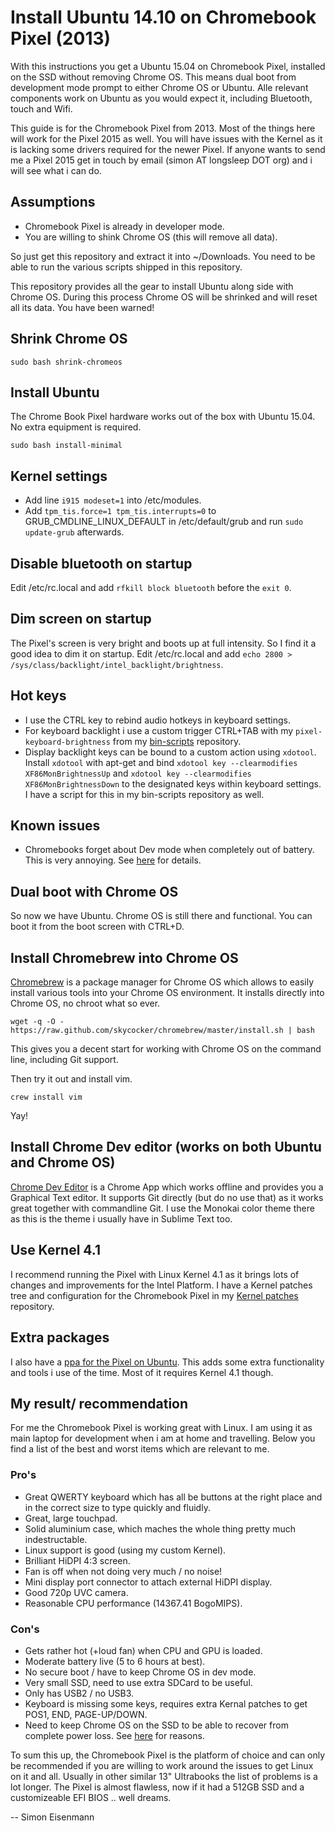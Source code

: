 Install Ubuntu 14.10 on Chromebook Pixel (2013)
===============================================

With this instructions you get a Ubuntu 15.04 on Chromebook Pixel, installed
on the SSD without removing Chrome OS. This means dual boot from development
mode prompt to either Chrome OS or Ubuntu. Alle relevant components work on
Ubuntu as you would expect it, including Bluetooth, touch and Wifi.

This guide is for the Chromebook Pixel from 2013. Most of the things here
will work for the Pixel 2015 as well. You will have issues with the Kernel as
it is lacking some drivers required for the newer Pixel. If anyone wants to
send me a Pixel 2015 get in touch by email (simon AT longsleep DOT org) and i
will see what i can do.

## Assumptions

 - Chromebook Pixel is already in developer mode.
 - You are willing to shink Chrome OS (this will remove all data).

So just get this repository and extract it into ~/Downloads. You need to be able
to run the various scripts shipped in this repository.

This repository provides all the gear to install Ubuntu along side with Chrome
OS. During this process Chrome OS will be shrinked and will reset all its
data. You have been warned!

## Shrink Chrome OS

    sudo bash shrink-chromeos

## Install Ubuntu

  The Chrome Book Pixel hardware works out of the box with Ubuntu 15.04. No
  extra equipment is required.

    sudo bash install-minimal

## Kernel settings

  - Add line `i915 modeset=1` into /etc/modules.
  - Add `tpm_tis.force=1 tpm_tis.interrupts=0` to GRUB_CMDLINE_LINUX_DEFAULT in
    /etc/default/grub and run `sudo update-grub` afterwards.

## Disable bluetooth on startup

  Edit /etc/rc.local and add `rfkill block bluetooth` before the `exit 0`.

## Dim screen on startup

  The Pixel's screen is very bright and boots up at full intensity. So I find
  it a good idea to dim it on startup. Edit /etc/rc.local and add
  `echo 2800 > /sys/class/backlight/intel_backlight/brightness`.

## Hot keys

  - I use the CTRL key to rebind audio hotkeys in keyboard settings.
  - For keyboard backlight i use a custom trigger CTRL+TAB with my
    `pixel-keyboard-brightness` from my [bin-scripts](https://github.com/longsleep/bin-scripts) repository.
  - Display backlight keys can be bound to a custom action using `xdotool`.
    Install `xdotool` with apt-get and bind `xdotool key --clearmodifies XF86MonBrightnessUp`
    and `xdotool key --clearmodifies XF86MonBrightnessDown` to the designated
    keys within keyboard settings. I have a script for this in my bin-scripts
    repository as well.

## Known issues

  - Chromebooks forget about Dev mode when completely out of battery. This is
    very annoying. See [here](http://dev.chromium.org/chromium-os/developer-information-for-chrome-os-devices/workaround-for-battery-discharge-in-dev-mode) for
    details.

## Dual boot with Chrome OS

  So now we have Ubuntu. Chrome OS is still there and functional. You can boot
  it from the boot screen with CTRL+D.

## Install Chromebrew into Chrome OS

  [Chromebrew](http://skycocker.github.io/chromebrew/) is a package manager for
  Chrome OS which allows to easily install various tools into your Chrome OS
  environment. It installs directly into Chrome OS, no chroot what so ever.

    wget -q -O - https://raw.github.com/skycocker/chromebrew/master/install.sh | bash

  This gives you a decent start for working with Chrome OS on the command line,
  including Git support.

  Then try it out and install vim.

    crew install vim

  Yay!

## Install Chrome Dev editor (works on both Ubuntu and Chrome OS)

  [Chrome Dev Editor](https://chrome.google.com/webstore/detail/chrome-dev-editor-develop/pnoffddplpippgcfjdhbmhkofpnaalpg)
  is a Chrome App which works offline and provides you a Graphical Text editor.
  It supports Git directly (but do no use that) as it works great together with
  commandline Git. I use the Monokai color theme there as this is the theme i
  usually have in Sublime Text too.

## Use Kernel 4.1

  I recommend running the Pixel with Linux Kernel 4.1 as it brings lots of
  changes and improvements for the Intel Platform. I have a Kernel patches
  tree and configuration for the Chromebook Pixel in my [Kernel patches](https://github.com/longsleep/linux_patches/tree/pixel) repository.

## Extra packages

  I also have a [ppa for the Pixel on Ubuntu](https://launchpad.net/~longsleep/+archive/ubuntu/pixel-extras). This adds some extra functionality and tools i use of the
  time. Most of it requires Kernel 4.1 though.

## My result/ recommendation

  For me the Chromebook Pixel is working great with Linux. I am using it as
  main laptop for development when i am at home and travelling. Below you find
  a list of the best and worst items which are relevant to me.

### Pro's

  + Great QWERTY keyboard which has all be buttons at the right place and in
    the correct size to type quickly and fluidly.
  + Great, large touchpad.
  + Solid aluminium case, which maches the whole thing pretty much
    indestructable.
  + Linux support is good (using my custom Kernel).
  + Brilliant HiDPI 4:3 screen.
  + Fan is off when not doing very much / no noise!
  + Mini display port connector to attach external HiDPI display.
  + Good 720p UVC camera.
  + Reasonable CPU performance (14367.41 BogoMIPS).

### Con's

  - Gets rather hot (+loud fan) when CPU and GPU is loaded.
  - Moderate battery live (5 to 6 hours at best).
  - No secure boot / have to keep Chrome OS in dev mode.
  - Very small SSD, need to use extra SDCard to be useful.
  - Only has USB2 / no USB3.
  - Keyboard is missing some keys, requires extra Kernal patches to get
    POS1, END, PAGE-UP/DOWN.
  - Need to keep Chrome OS on the SSD to be able to recover from complete
    power loss. See [here](http://dev.chromium.org/chromium-os/developer-information-for-chrome-os-devices/workaround-for-battery-discharge-in-dev-mode) for
    reasons.

To sum this up, the Chromebook Pixel is the platform of choice and can only
be recommended if you are willing to work around the issues to get Linux on
it and all. Usually in other similar 13" Ultrabooks the list of problems is
a lot longer. The Pixel is almost flawless, now if it had a 512GB SSD and a
customizeable EFI BIOS .. well dreams.

--
Simon Eisenmann
